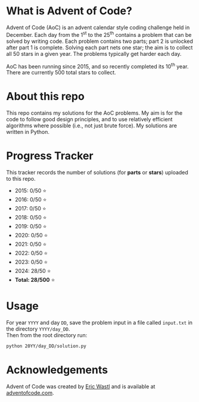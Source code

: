 # What is Advent of Code?

Advent of Code (AoC) is an advent calendar style coding challenge held in December. Each day from the 1<sup>st</sup> to the 25<sup>th</sup> contains a problem that can be solved by writing code. Each problem contains two parts; part 2 is unlocked after part 1 is complete. Solving each part nets one star; the aim is to collect all 50 stars in a given year. The problems typically get harder each day.

AoC has been running since 2015, and so recently completed its 10<sup>th</sup> year. There are currently 500 total stars to collect.

# About this repo

This repo contains my solutions for the AoC problems. My aim is for the code to follow good design principles, and to use relatively efficient algorithms where possible (i.e., not just brute force). My solutions are written in Python.

# Progress Tracker

This tracker records the number of solutions (for **parts** or **stars**) uploaded to this repo.

- 2015: 0/50 :star:
- 2016: 0/50 :star:
- 2017: 0/50 :star:
- 2018: 0/50 :star:
- 2019: 0/50 :star:
- 2020: 0/50 :star:
- 2021: 0/50 :star:
- 2022: 0/50 :star:
- 2023: 0/50 :star:
- 2024: 28/50 :star:
- **Total: 28/500** :star:

# Usage

For year `YYYY` and day `DD`, save the problem input in a file called `input.txt` in the directory `YYYY/day_DD`. \
Then from the root directory run:

```bash
python 20YY/day_DD/solution.py
```

# Acknowledgements

Advent of Code was created by [Eric Wastl](https://github.com/topaz) and is available at [adventofcode.com](https://adventofcode.com/).

